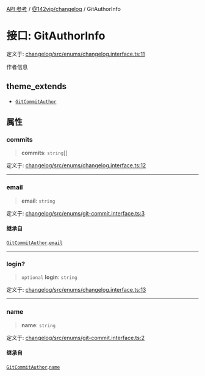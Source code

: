 [API 参考](../../../index.md) / [@142vip/changelog](../index.md) / GitAuthorInfo

# 接口: GitAuthorInfo

定义于: [changelog/src/enums/changelog.interface.ts:11](https://github.com/142vip/core-x/blob/b6807ccf6c96718daee70c368eee9968a0b34d48/packages/changelog/src/enums/changelog.interface.ts#L11)

作者信息

## theme_extends

- [`GitCommitAuthor`](GitCommitAuthor.md)

## 属性

### commits

> **commits**: `string`[]

定义于: [changelog/src/enums/changelog.interface.ts:12](https://github.com/142vip/core-x/blob/b6807ccf6c96718daee70c368eee9968a0b34d48/packages/changelog/src/enums/changelog.interface.ts#L12)

***

### email

> **email**: `string`

定义于: [changelog/src/enums/git-commit.interface.ts:3](https://github.com/142vip/core-x/blob/b6807ccf6c96718daee70c368eee9968a0b34d48/packages/changelog/src/enums/git-commit.interface.ts#L3)

#### 继承自

[`GitCommitAuthor`](GitCommitAuthor.md).[`email`](GitCommitAuthor.md#email)

***

### login?

> `optional` **login**: `string`

定义于: [changelog/src/enums/changelog.interface.ts:13](https://github.com/142vip/core-x/blob/b6807ccf6c96718daee70c368eee9968a0b34d48/packages/changelog/src/enums/changelog.interface.ts#L13)

***

### name

> **name**: `string`

定义于: [changelog/src/enums/git-commit.interface.ts:2](https://github.com/142vip/core-x/blob/b6807ccf6c96718daee70c368eee9968a0b34d48/packages/changelog/src/enums/git-commit.interface.ts#L2)

#### 继承自

[`GitCommitAuthor`](GitCommitAuthor.md).[`name`](GitCommitAuthor.md#name)
